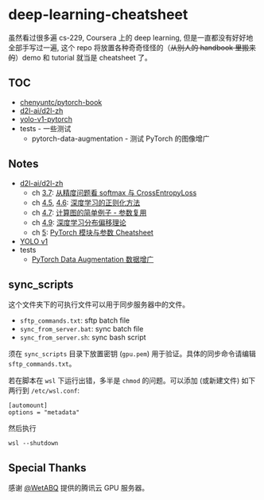 # deep-learning-cheatsheet

虽然看过很多遍 cs-229, Coursera 上的 deep learning, 但是一直都没有好好地全部手写过一遍, 这个 repo 将放置各种奇奇怪怪的（~~从别人的 handbook 里搬来的~~）demo 和 tutorial 就当是 cheatsheet 了。

## TOC

* [chenyuntc/pytorch-book](https://github.com/chenyuntc/pytorch-book)
* [d2l-ai/d2l-zh](https://github.com/d2l-ai/d2l-zh)
* [yolo-v1-pytorch](https://github.com/JeffersonQin/yolo-v1-pytorch)
* tests - 一些测试
  * pytorch-data-augmentation - 测试 PyTorch 的图像增广

## Notes

* [d2l-ai/d2l-zh](https://github.com/d2l-ai/d2l-zh)
  * ch [3.7](https://zh-v2.d2l.ai/chapter_linear-networks/softmax-regression-concise.html): [从精度问题看 softmax 与 CrossEntropyLoss](https://gyrojeff.top/index.php/archives/%E4%BB%8E%E7%B2%BE%E5%BA%A6%E9%97%AE%E9%A2%98%E7%9C%8B-softmax-%E4%B8%8E-CrossEntropyLoss/)
  * ch [4.5](https://zh-v2.d2l.ai/chapter_multilayer-perceptrons/weight-decay.html), [4.6](https://zh-v2.d2l.ai/chapter_multilayer-perceptrons/dropout.html): [深度学习的正则化方法](https://gyrojeff.top/index.php/archives/deep-learning-regularization-methods/)
  * ch [4.7](https://zh-v2.d2l.ai/chapter_multilayer-perceptrons/backprop.html): [计算图的简单例子 - 参数复用](https://gyrojeff.top/index.php/archives/%E8%AE%A1%E7%AE%97%E5%9B%BE%E7%9A%84%E7%AE%80%E5%8D%95%E4%BE%8B%E5%AD%90-%E5%8F%82%E6%95%B0%E5%A4%8D%E7%94%A8/)
  * ch [4.9](https://zh-v2.d2l.ai/chapter_multilayer-perceptrons/environment.html): [深度学习分布偏移理论](https://gyrojeff.top/index.php/archives/%E6%B7%B1%E5%BA%A6%E5%AD%A6%E4%B9%A0%E5%88%86%E5%B8%83%E5%81%8F%E7%A7%BB%E7%90%86%E8%AE%BA/)
  * ch [5](https://zh-v2.d2l.ai/chapter_deep-learning-computation/index.html): [PyTorch 模块与参数 Cheatsheet](https://gyrojeff.top/index.php/archives/PyTorch-%E6%A8%A1%E5%9D%97%E4%B8%8E%E5%8F%82%E6%95%B0-Cheatsheet/)
* [YOLO v1](https://gyrojeff.top/index.php/archives/%E8%AF%BB%E8%AE%BA%E6%96%87YOLO-v1/)
* tests
  * [PyTorch Data Augmentation 数据增广](https://gyrojeff.top/index.php/archives/PyTorch-Data-Augmentation-%E6%95%B0%E6%8D%AE%E5%A2%9E%E5%B9%BF/)

## sync_scripts

这个文件夹下的可执行文件可以用于同步服务器中的文件。

* `sftp_commands.txt`: sftp batch file
* `sync_from_server.bat`: sync batch file
* `sync_from_server.sh`: sync bash script

须在 `sync_scripts` 目录下放置密钥 (`gpu.pem`) 用于验证。具体的同步命令请编辑 `sftp_commands.txt`。

若在脚本在 `wsl` 下运行出错，多半是 `chmod` 的问题。可以添加 (或新建文件) 如下两行到 `/etc/wsl.conf`:

```
[automount]
options = "metadata"
```

然后执行

```
wsl --shutdown
```

## Special Thanks

感谢 [@WetABQ](https://github.com/WetABQ) 提供的腾讯云 GPU 服务器。
